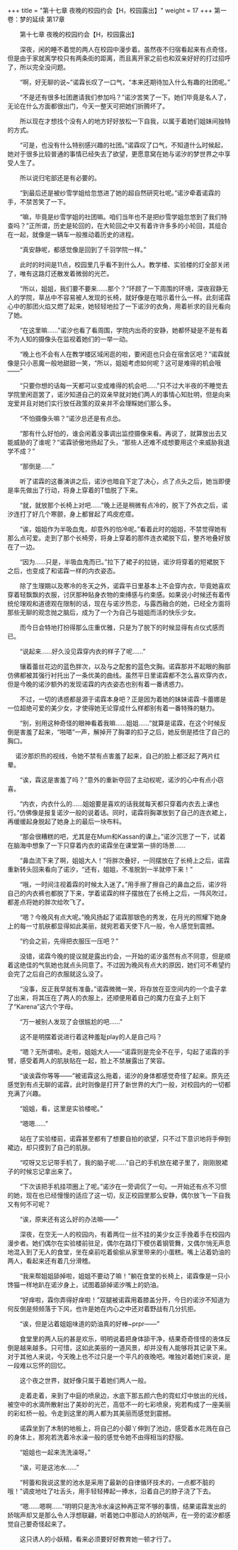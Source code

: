 +++
title = "第十七章 夜晚的校园约会【H，校园露出】"
weight = 17
+++
第一卷：梦的延续 第17章

　　第十七章 夜晚的校园约会【H，校园露出】

　　深夜，闲的睡不着觉的两人在校园中漫步着。虽然夜不归宿看起来有点奇怪，但是由于家就离学校只有两条街的距离，而且离开家之前也和双亲好好的打过招呼了，所以完全没问题。

　　“啊，好无聊的说~”诺霖长叹了一口气，“本来还期待加入什么有趣的社团呢。”

　　“不是还有很多社团邀请我们参加吗？”诺汐苦笑了一下。她们毕竟是名人了，无论在什么方面都很出门，今天一整天可把她们折腾坏了。

　　所以现在才想找个没有人的地方好好放松一下自我，以属于着她们姐妹间独特的方式。

　　“可是，也没有什么特别感兴趣的社团。”诺霖叹了口气，不知道什么时候起，她对于很多比较普通的事情已经失去了欲望，更愿意窝在她与诺汐的梦世界之中享受人生了。

　　所以说归宅部还是有必要的。

　　“到最后还是被纱雪学姐给忽悠进了她的超自然研究社呢。”诺汐牵着诺霖的手，不禁苦笑了一下。

　　“嘛，毕竟是纱雪学姐的社团嘛。咱们当年也不是把纱雪学姐忽悠到了我们特查吗？”正所谓，历史是轮回的，在大轮回之中又有着许许多多的小轮回，其组合在一起，就像是一辆车一般推动着历史的进程。

　　“真安静呢，都感觉像是回到了千羽学院一样。”

　　此时的时间是11点，校园里几乎看不到什么人。教学楼、实验楼的灯全部关闭了，唯有这路灯还散发着微弱的光芒。

　　“所以，姐姐，我们要不要来……那个？”环顾了一下周围的环境，深夜寂静无人的学院，草丛中不容易被人发现的长椅，就好像是在暗示着什么一样。此刻诺霖心中的那团火焰又燃了起来，她轻轻地拉了一下诺汐的衣角，用着祈求的目光看向了她。

　　“在这里嘛……”诺汐也看了看周围，学院内出奇的安静，她都怀疑是不是有着不为人知的摄像头在监视着她们的一举一动。

　　“晚上也不会有人在教学楼区域闲逛的啦，要闲逛也只会在宿舍区吧？”诺霖就像是只小恶魔一般地甜甜一笑，“所以，姐姐考虑如何呢？这可是难得的机会哦——”

　　“只要你想的话每一天都可以变成难得的机会吧……”只不过大半夜的不睡觉去学院里闲逛罢了，诺汐知道自己的双亲早就对她们两人的事情心知肚明，但是向来宠爱并且对她们实行放任政策的双亲并不会理睬她们那么多。

　　“不怕摄像头嘛？”诺汐总还是有点怂。

　　“那有什么好怕的，谁会闲着没事调出监控摄像来看。再说了，就算放出去又能威胁的了谁呢？”诺霖骄傲地扬起了头，“那些人还难不成想要用这个来威胁我退学不成？”

　　“那倒是……”

　　听了诺霖的这番演讲之后，诺汐也暗自下定了决心，点了点头之后，她当即便是率先做出了行动，将身上穿着的T恤脱了下来。

　　“就，就放那个长椅上对吧……”晚上还是稍微有点冷的，脱下了外衣之后，诺汐连打了好几个寒颤，身上都冒起了鸡皮疙瘩。

　　“诶，姐姐作为半吸血鬼，却意外的怕冷呢。”看着此时的姐姐，不禁觉得她有那么点可爱。走到了那个长椅旁，将身上穿着的那件连衣裙脱下后，整齐地叠好放在了一边。

　　“因为……只是，半吸血鬼而已。”拉下了裙子的拉链，诺汐将穿着的短裙脱下之后，也变成了和诺霖一样的内衣姿态。

　　除了生理期以及寒冷的冬天之外，诺霖平日里基本上不会穿内衣，毕竟她喜欢穿着轻飘飘的衣服，讨厌那种贴身衣物的束缚感与约束感。如果说小时候还有着传统伦理观和道德观在限制的话，现在与诺汐热恋，与露西融合的她，已经全方面将那些无聊的观念抛之脑后，成为了一个为自己与姐姐而活的快乐少女。

　　而今日会特地打扮得那么庄重优雅，只是为了脱下的时候显得有点仪式感而已。

　　“说起来……好久没见霖穿内衣的样子了呢……”

　　镶着蕾丝花边的蓝色胖次，以及与之配套的蓝色文胸。诺霖那并不起眼的胸部仿佛都被其强行衬托出了一条优美的曲线。虽然平日里诺霖都不怎么喜欢穿内衣，但是今晚的诺汐额外的发现诺霖的内衣姿态也别有着一番诱惑力。

　　不过，一切的诱惑都是源于诺霖本身吧？正是因为着她的妹妹诺霖·卡蕾娜是一位超绝可爱的美少女，才使得她无论穿成什么样都别有着一番特殊的魅力。

　　“别，别用这种奇怪的眼神看着我嘛……姐姐……”就算是诺霖，在这个时候反倒是害羞了起来，“啪嗒”一声，解掉开了胸罩的扣子之后，她反倒是捂住了自己的胸口。

　  诺汐那炽热的视线，令她不禁有点害羞了起来，自己的脸上都泛起了两片红晕。

　　“诶，霖这是害羞了吗？”意外的重新夺回了主动权呢，诺汐的心中有点小窃喜。

　　“内衣，内衣什么的……姐姐要是喜欢的话我就每天都只穿着内衣去上课也行。”仿佛像是报复诺汐一般的说着话。同时，诺霖将胸罩放到了自己的连衣裙上，再缓缓起身脱起了她身上的最后一块布料。

　　“那会很糟糕的吧，尤其是在Mum和Kassan的课上。”诺汐沉思了一下，试着在脑海中想象了一下只穿着内衣的诺霖坐在课堂第一排的场景……

　　“鼻血流下来了啊，姐姐大人！”将胖次叠好，一同摆放在了长椅上之后，诺霖重新转头回来看向了诺汐，“还有，姐姐，不准脱到一半就停下来！”

　　“哦，一时间注视着霖的时候太入迷了。”用手擦了擦自己的鼻血之后，诺汐将自己的内衣裤也都脱了下来，学着诺霖的样子摆放在了长椅上之后，一阵风吹过，都差点将她的胖次给吹飞了。

　　“嗯？今晚风有点大呢。”晚风扬起了诺霖那银色的秀发，在月光的照耀下她身上的每一寸肌肤都显得如此美丽，就宛若着天使下凡一般，令人感觉到震撼。

　　“约会之前，先得把衣服压一压吧？”

　　没错，诺霖今晚的提议就是露出约会，一开始的诺汐虽然有点不同意，但是顺着这绝佳的气氛她也就点头同意了。不过因为晚风有点大的原因，她们可不希望约会完了之后自己的衣服就这么没了。

　　“没事，反正我早就有准备。”诺霖微微一笑，将存放在亚空间内的一个盒子拿了出来，将其压在了两人的衣服上，还顺便用着自己的魔力在盒子上刻下了“Karena”这六个字母。

　　“万一被别人发现了会很尴尬的吧……”

　　这不是明摆着说进行着这种羞耻play的人是自己吗？

　　“嗯？无所谓啦。走啦，姐姐大人——”诺霖则是完全不在乎，勾起了诺霖的手臂，感受着两人的肌肤贴在一起，脸上不禁展露出了笑容。

　　“诶诶霖你等等——”被诺霖这么拖着，诺汐的身体都感觉奇怪了起来。原先还感觉到有点无聊的诺霖，此时则像是打开了新世界的大门一般，对校园内的一切都充满了兴趣。

　　“姐姐，看，这里是实验楼呢。”

　　“嗯嗯……”

　　站在了实验楼前，诺霖甚至都有了想要自拍的欲望，只不过下意识地将手伸到裙边，却只摸到了自己的肌肤。

　　“哎呀又忘记带手机了，我的脑子呢……”自己的手机放在裙子里了，刚刚脱裙子的时候忘记拿出来了。

　　“下次该把手机挂项圈上了呢。”诺汐在一旁调侃了一句。一开始还有点不习惯的她，现在也已经慢慢的适应了这一切，反正校园里那么安静，偶尔放飞一下自我又有何不可呢？

　　“诶，原来还有这么好的办法嘛——”

　　深夜，在空无一人的校园内，有着两位一丝不挂的美少女正手挽着手在校园内漫步者。她们偶尔在实验楼前驻足，偶尔在路灯下模仿着钢管舞，又偶尔悄无声息地混入到了无人的食堂，坐在桌前吃着偷偷从家里带来的小蛋糕。嘴上沾着奶油的两人，看起来还有着几分滑稽。

　　“我来帮姐姐舔掉啦，姐姐不要动了嘛！”躺在食堂的长椅上，诺霖像是一只小馋猫一样地趴在诺汐身上，试图着舔掉诺汐嘴上的奶油。

　　“好痒啦，霖你弄得好痒啦！”双腿被诺霖用着膝盖分开，今日的诺汐不知道为何反倒是频频落于下风，也许是她在内心之中还对着野战有几分抗拒。

　　“诶，但是沾着姐姐味道的奶油真的好棒~prpr——”

　　食堂里的两人玩的甚是欢乐，明明说着把身体舔干净，结果奇奇怪怪的液体反倒是越来越多。只可惜，这如此美丽的一道风景，却并没有人能够将其记录下来。对于其他人来说，今天晚上也不过只是一个平凡的夜晚吧。唯独对着她们来说，是一段难以忘怀的回忆。

　　这个夜之世界，就好像只属于着她们两人一般。

　　走着走着，来到了中庭的喷泉边，水底下那五颜六色的霓虹灯中放出的光线，被空中的水滴所散射出了美妙的光芒，高低不一的七彩喷泉，宛若构成了一座美丽的彩虹桥一般。令走到这里的两人都为其美丽而感觉到震撼。

　　诺霖坐到了木制的地板上，将自己的小脚丫伸到了池边，感受着水花溅在自己的身体上，那宛若洗着冷水澡一般的感觉令她不由得相当的舒服。

　　“姐姐也一起来洗洗澡呀。”

　　“诶，可是这池水……”

　　“柯蕾和我说这里的池水是采用了最新的自律循环技术的，一点都不脏的哦！”调皮地吐了吐舌头，用手轻轻捧起一捧水，沿着自己的脖子浇了下去。

　　“嗯……嗯啊……”明明只是洗冷水澡这种再正常不够的事情，结果诺霖发出的娇喘声却又是那么令人浮想联翩，听着她口中那动人的娇喘声，在一旁的诺汐都感觉自己要奇怪起来了。

　　这只诱人的小妖精，看来必须要好好教育她一顿才行了。

　　

　　


